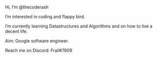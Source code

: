 Hi, I’m @thecoderash

I’m interested in coding and flappy bird.

I’m currently learning Datastructures and Algorithms and on how to live a decent life.

Aim: Google software engineer.

Reach me on Discord: Frail#7809
